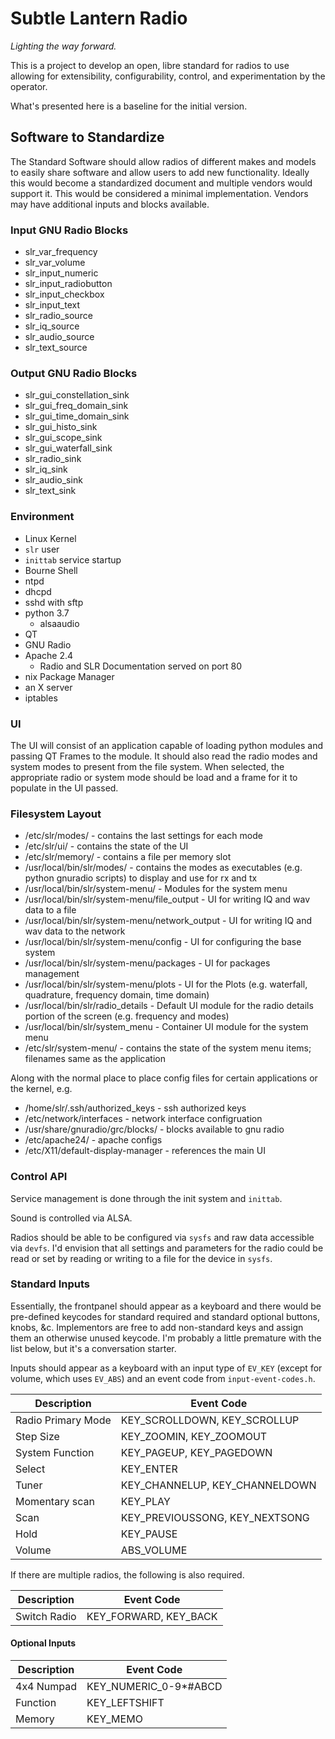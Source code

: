 # Subtle Lantern Radio

_Lighting the way forward._

This is a project to develop an open, libre standard for radios to use allowing
for extensibility, configurability, control, and experimentation by the
operator.

What's presented here is a baseline for the initial version.

## Software to Standardize

The Standard Software should allow radios of different makes and models to
easily share software and allow users to add new functionality. Ideally this
would become a standardized document and multiple vendors would support it.
This would be considered a minimal implementation. Vendors may have additional
inputs and blocks available.

### Input GNU Radio Blocks

* slr\_var\_frequency
* slr\_var\_volume
* slr\_input\_numeric
* slr\_input\_radiobutton
* slr\_input\_checkbox
* slr\_input\_text
* slr\_radio\_source
* slr\_iq\_source
* slr\_audio\_source
* slr\_text\_source

### Output GNU Radio Blocks

* slr\_gui\_constellation\_sink
* slr\_gui\_freq\_domain\_sink
* slr\_gui\_time\_domain\_sink
* slr\_gui\_histo\_sink
* slr\_gui\_scope\_sink
* slr\_gui\_waterfall\_sink
* slr\_radio\_sink
* slr\_iq\_sink
* slr\_audio\_sink
* slr\_text\_sink

### Environment

* Linux Kernel
* `slr` user
* `inittab` service startup
* Bourne Shell
* ntpd
* dhcpd
* sshd with sftp
* python 3.7
  * alsaaudio
* QT
* GNU Radio
* Apache 2.4
  * Radio and SLR Documentation served on port 80
* nix Package Manager
* an X server
* iptables

### UI

The UI will consist of an application capable of loading python modules and
passing QT Frames to the module. It should also read the radio modes and system
modes to present from the file system. When selected, the appropriate radio or
system mode should be load and a frame for it to populate in the UI passed.

### Filesystem Layout

* /etc/slr/modes/ - contains the last settings for each mode
* /etc/slr/ui/ - contains the state of the UI
* /etc/slr/memory/ - contains a file per memory slot
* /usr/local/bin/slr/modes/ - contains the modes as executables (e.g. python gnuradio scripts) to display and use for rx and tx
* /usr/local/bin/slr/system-menu/ - Modules for the system menu
* /usr/local/bin/slr/system-menu/file\_output - UI for writing IQ and wav data to a file
* /usr/local/bin/slr/system-menu/network\_output - UI for writing IQ and wav data to the network
* /usr/local/bin/slr/system-menu/config - UI for configuring the base system
* /usr/local/bin/slr/system-menu/packages - UI for packages management
* /usr/local/bin/slr/system-menu/plots - UI for the Plots (e.g. waterfall, quadrature, frequency domain, time domain)
* /usr/local/bin/slr/radio\_details - Default UI module for the radio details portion of the screen (e.g. frequency and modes) 
* /usr/local/bin/slr/system\_menu - Container UI module for the system menu
* /etc/slr/system-menu/ - contains the state of the system menu items; filenames same as the application

Along with the normal place to place config files for certain applications or the kernel, e.g.

* /home/slr/.ssh/authorized\_keys - ssh authorized keys
* /etc/network/interfaces - network interface configruation
* /usr/share/gnuradio/grc/blocks/ - blocks available to gnu radio
* /etc/apache24/ - apache configs
* /etc/X11/default-display-manager - references the main UI

### Control API

Service management is done through the init system and `inittab`.

Sound is controlled via ALSA.

Radios should be able to be configured via `sysfs` and raw data
accessible via `devfs`. I'd envision that all settings and parameters for the
radio could be read or set by reading or writing to a file for the device in
`sysfs`.


### Standard Inputs

Essentially, the frontpanel should appear as a keyboard and there would be
pre-defined keycodes for standard required and standard optional buttons,
knobs, &c. Implementors are free to add non-standard keys and assign them an
otherwise unused keycode. I'm probably a little premature with the list below,
but it's a conversation starter.

Inputs should appear as a keyboard with an input type of `EV_KEY` (except for
volume, which uses `EV_ABS`) and an event code from `input-event-codes.h`.

| Description           | Event Code                         |
| --------------------- | ---------------------------------- |
| Radio Primary Mode    | KEY\_SCROLLDOWN, KEY\_SCROLLUP     |
| Step Size             | KEY\_ZOOMIN, KEY\_ZOOMOUT          |
| System Function       | KEY\_PAGEUP, KEY\_PAGEDOWN         |
| Select                | KEY\_ENTER                         |
| Tuner                 | KEY\_CHANNELUP, KEY\_CHANNELDOWN   |
| Momentary scan        | KEY\_PLAY                          |
| Scan                  | KEY\_PREVIOUSSONG, KEY\_NEXTSONG   |
| Hold                  | KEY\_PAUSE                         |
| Volume                | ABS\_VOLUME                        |

If there are multiple radios, the following is also required.

| Description           | Event Code              |
| --------------------- | ----------              |
| Switch Radio          | KEY\_FORWARD, KEY\_BACK |

#### Optional Inputs

| Description           | Event Code
| --------------------- | ---------------------------------- |
| 4x4 Numpad            | KEY\_NUMERIC\_0-9\*#ABCD           |
| Function              | KEY\_LEFTSHIFT                     |
| Memory                | KEY\_MEMO                          |
